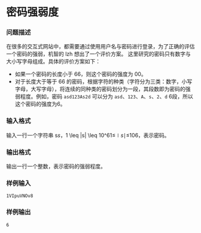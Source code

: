 # 密码强弱度



### 问题描述

在很多的交互式网站中，都需要通过使用用户名与密码进行登录，为了正确的评估一个密码的强弱，机智的 lzh 想出了一个评价方案。
这里研究的密码只有数字与大小写字母组成。具体的评价方案如下：

- 如果一个密码的长度小于 66，则这个密码的强度为 00。
- 对于长度大于等于 66 的密码，根据字符的种类（字符分为三类：数字，小写字母，大写字母），将连续的同种类的密码划分为一段，其段数即为密码的强弱程度。例如，密码 `asd123As2d` 可以分为 `asd`、`123`、`A`、`s`、`2`、`d` 6段，所以这个密码的强度为6。



### 输入格式

输入一行一个字符串 s*s*，1 \leq |s| \leq 10^61≤∣*s*∣≤106，表示密码。



### 输出格式

输出一行一个整数，表示密码的强弱程度。



### 样例输入

```
1VIpuVNOv8
```



### 样例输出

```
6
```


